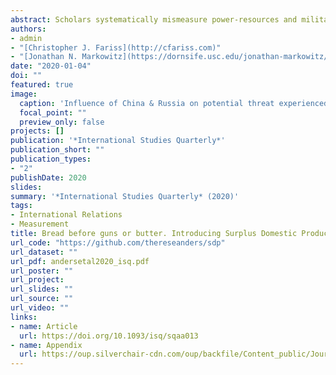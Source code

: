 ```yaml
---
abstract: Scholars systematically mismeasure power-resources and military burdens by using GDP (Gross Domestic Product) as a proxy for the income states can devote to arming. The core problem is that GDP confounds two conceptually distinct forms of income into one additive indicator. Subsistence income represents resources needed to provide the "bread" necessary to cover the basic subsistence needs of the population. Surplus income represents the remaining resources that could be allocated to "guns" or "butter." Our new measure of SDP (Surplus Domestic Product) corrects for this measurement error by decomposing subsistence income and surplus income from total GDP. Validation exercises demonstrate that SDP outperforms GDP at measuring the distribution of power-resources. Though theoretically, we expect states' decisions to arm is influenced by the distribution of power, empirical models using GDP find mixed support for this expectation. Strikingly, using SDP reveals strong support for this proposition.
authors:
- admin
- "[Christopher J. Fariss](http://cfariss.com)"
- "[Jonathan N. Markowitz](https://dornsife.usc.edu/jonathan-markowitz/)"
date: "2020-01-04"
doi: ""
featured: true
image:
  caption: 'Influence of China & Russia on potential threat experienced by the United States'
  focal_point: ""
  preview_only: false
projects: []
publication: '*International Studies Quarterly*'
publication_short: ""
publication_types:
- "2"
publishDate: 2020
slides: 
summary: '*International Studies Quarterly* (2020)'
tags:
- International Relations
- Measurement
title: Bread before guns or butter. Introducing Surplus Domestic Product (SDP)
url_code: "https://github.com/thereseanders/sdp"
url_dataset: ""
url_pdf: andersetal2020_isq.pdf
url_poster: ""
url_project: 
url_slides: ""
url_source: ""
url_video: ""
links:
- name: Article
  url: https://doi.org/10.1093/isq/sqaa013
- name: Appendix
  url: https://oup.silverchair-cdn.com/oup/backfile/Content_public/Journal/isq/PAP/10.1093_isq_sqaa013/1/sqaa013_appendix.pdf?Expires=1591030366&Signature=jJ1p5PVJC88USD2pkCKMD9SSr9VSdipVbJZy2CmRH9DDbNpdABSXvyv4RSKUhOiQePXeSQ85hG5DaxPjx4KtbryZ4SreTiO0CL7Hy7ExHx1RRbYXeMAVjwxgEVFDIJzQikWp13Y1C1Hu94R36O2~-wpdNG2TB8j6OHMIYlHjSdn8mdPzftXWLAL5V6vc3fdlxBm~sA~ImbvaBrpiuviJZvoTQ3TUJM1zZUzy8eBD51ytKKunCdbm67rEaiSOmhXFOcy8muDDR18mgCWUqprFbmR1B0H6PJuUhrbt-NZ6-0NkVtozZzwgepYE0X7ODOYhMP~5akh-VkddYxVvS6iFhA__&Key-Pair-Id=APKAIE5G5CRDK6RD3PGA
---
```

